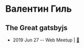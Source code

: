 # Валентин Гиль

## The Great gatsbyjs
- 2019 Jun 27 -- Web Meetup  | [:notebook:](https://drive.google.com/drive/folders/1gfK31vKxdxPqnAibZmNYJTRGOsGtfcVz)  
